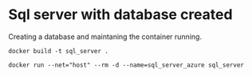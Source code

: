 # Sql server with database created

  Creating a database and maintaning the container running.
  
```
docker build -t sql_server .
```

```
docker run --net="host" --rm -d --name=sql_server_azure sql_server
```
